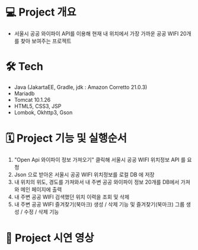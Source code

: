 # 💻 Project 개요
  - 서울시 공공 와이파이 API를 이용해 현재 내 위치에서 가장 가까운 공공 WIFI 20개를 찾아 보여주는 프로젝트

# 🛠️ Tech
  - Java (JakartaEE, Gradle, jdk : Amazon Corretto 21.0.3)
  - Mariadb
  - Tomcat 10.1.26
  - HTML5, CSS3, JSP
  - Lombok, Okhttp3, Gson

# 🗓️ Project 기능 및 실행순서
  1. "Open Api 와이파이 정보 가져오기" 클릭해 서울시 공공 WIFI 위치정보 API 를 요청
  2. Json 으로 받아온 서울시 공공 WIFI 위치정보를 로컬 DB 에 저장
  3. 내 위치의 위도, 경도를 가져와서 내 주변 공공 와이파이 정보 20개를 DB에서 가져와 메인 페이지에 출력
  4. 내 주변 공공 WIFI 검색했던 위치 이력을 조회 및 삭제
  5. 내 주변 공공 WIFI 즐겨찾기(북마크) 생성 / 삭제 기능 및 즐겨찾기(북마크) 그룹 생성 / 수정 / 삭제 기능

# 📌 Project 시연 영상
